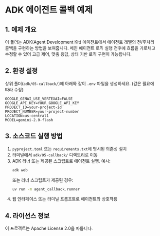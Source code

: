 # ADK 에이전트 콜백 예제

## 1. 예제 개요
이 폴더는 ADK(Agent Development Kit) 에이전트에서 에이전트 레벨의 전/후처리 콜백을 구현하는 방법을 보여줍니다. 메인 에이전트 로직 실행 전후에 흐름을 가로채고 수정할 수 있어 고급 제어, 맞춤 응답, 상태 기반 로직 구현이 가능합니다.

## 2. 환경 설정
상위 폴더(`adk/05-callback/`)에 아래와 같이 `.env` 파일을 생성하세요. (값은 필요에 따라 수정)

```
GOOGLE_GENAI_USE_VERTEXAI=FALSE
GOOGLE_API_KEY=YOUR_GOOGLE_API_KEY
PROJECT_ID=your-project-id
PROJECT_NUMBER=your-project-number
LOCATION=us-central1
MODEL=gemini-2.0-flash
```

## 3. 소스코드 실행 방법
1. `pyproject.toml` 또는 `requirements.txt`에 명시된 의존성 설치
2. 터미널에서 `adk/05-callback/` 디렉토리로 이동
3. ADK 러너 또는 제공된 스크립트로 에이전트 실행. 예시:
   ```bash
   adk web
   ```
   또는 러너 스크립트가 제공된 경우:
   ```bash
   uv run -m agent_callback.runner
   ```
4. 웹 인터페이스 또는 터미널 프롬프트로 에이전트와 상호작용

## 4. 라이선스 정보
이 프로젝트는 Apache License 2.0을 따릅니다.
